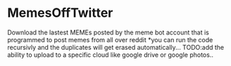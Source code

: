 # MemesOffTwitter
Download the lastest MEMEs posted by the meme bot account that is programmed to post memes from all over reddit
*you can run the code recursivly and the duplicates will get erased automatically...
TODO:add the ability to upload to a specific cloud like google drive or google photos..
